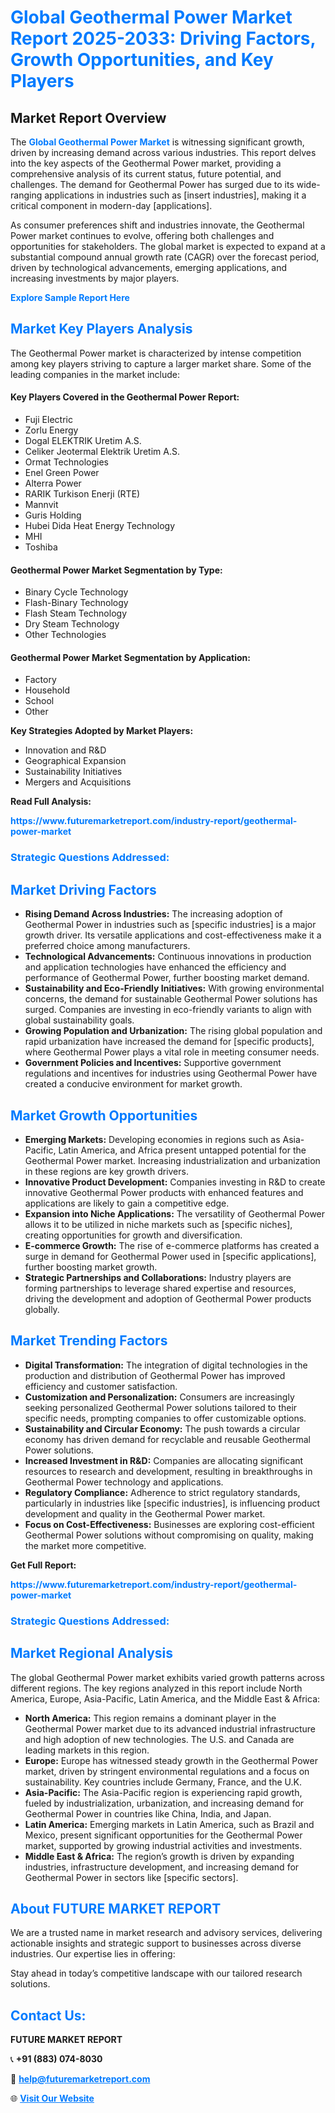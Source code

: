 <h1 style="color: #007BFF;">Global Geothermal Power Market Report 2025-2033: Driving Factors, Growth Opportunities, and Key Players</h1>

<section id="overview">
<h2>Market Report Overview</h2>
<p>The <a href="https://www.futuremarketreport.com/industry-report/geothermal-power-market" style="color: #007BFF; text-decoration: none;"><strong>Global Geothermal Power Market</strong></a> is witnessing significant growth, driven by increasing demand across various industries. This report delves into the key aspects of the Geothermal Power market, providing a comprehensive analysis of its current status, future potential, and challenges. The demand for Geothermal Power has surged due to its wide-ranging applications in industries such as [insert industries], making it a critical component in modern-day [applications].</p>
<p>As consumer preferences shift and industries innovate, the Geothermal Power market continues to evolve, offering both challenges and opportunities for stakeholders. The global market is expected to expand at a substantial compound annual growth rate (CAGR) over the forecast period, driven by technological advancements, emerging applications, and increasing investments by major players.</p>
</section>

<section id="overview">
<p><a href="https://www.futuremarketreport.com/request-sample/reportId=105659" style="color: #007BFF; text-decoration: none;"><strong>Explore Sample Report Here</strong></a></p>
</section>

<section id="key-players">
<h2 style="color: #007BFF;">Market Key Players Analysis</h2>
<p>The Geothermal Power market is characterized by intense competition among key players striving to capture a larger market share. Some of the leading companies in the market include:</p>
<h4>Key Players Covered in the Geothermal Power Report:</h4>
<ul><li>Fuji Electric</li><li>Zorlu Energy</li><li>Dogal ELEKTRIK Uretim A.S.</li><li>Celiker Jeotermal Elektrik Uretim A.S.</li><li>Ormat Technologies</li><li>Enel Green Power</li><li>Alterra Power</li><li>RARIK Turkison Enerji (RTE)</li><li>Mannvit</li><li>Guris Holding</li><li>Hubei Dida Heat Energy Technology</li><li>MHI</li><li>Toshiba</li></ul>
<h4>Geothermal Power Market Segmentation by Type:</h4>
<ul><li>Binary Cycle Technology</li><li>Flash-Binary Technology</li><li>Flash Steam Technology</li><li>Dry Steam Technology</li><li>Other Technologies</li></ul>

<h4>Geothermal Power Market Segmentation by Application:</h4>
<ul><li>Factory</li><li>Household</li><li>School</li><li>Other</li></ul>
<p><strong>Key Strategies Adopted by Market Players:</strong></p>
<ul>
<li>Innovation and R&D</li>
<li>Geographical Expansion</li>
<li>Sustainability Initiatives</li>
<li>Mergers and Acquisitions</li>
</ul>
</section>

<section>
<p><strong>Read Full Analysis: </strong></p><a href="https://www.futuremarketreport.com/industry-report/geothermal-power-market" style="color: #007BFF; text-decoration: none;"><strong>https://www.futuremarketreport.com/industry-report/geothermal-power-market</strong></a>
<h3 style="color: #007BFF;">Strategic Questions Addressed:</h3>
</section>

<section id="driving-factors">
<h2 style="color: #007BFF;">Market Driving Factors</h2>
<ul>
<li><strong>Rising Demand Across Industries:</strong> The increasing adoption of Geothermal Power in industries such as [specific industries] is a major growth driver. Its versatile applications and cost-effectiveness make it a preferred choice among manufacturers.</li>
<li><strong>Technological Advancements:</strong> Continuous innovations in production and application technologies have enhanced the efficiency and performance of Geothermal Power, further boosting market demand.</li>
<li><strong>Sustainability and Eco-Friendly Initiatives:</strong> With growing environmental concerns, the demand for sustainable Geothermal Power solutions has surged. Companies are investing in eco-friendly variants to align with global sustainability goals.</li>
<li><strong>Growing Population and Urbanization:</strong> The rising global population and rapid urbanization have increased the demand for [specific products], where Geothermal Power plays a vital role in meeting consumer needs.</li>
<li><strong>Government Policies and Incentives:</strong> Supportive government regulations and incentives for industries using Geothermal Power have created a conducive environment for market growth.</li>
</ul>
</section>

<section id="growth-opportunities">
<h2 style="color: #007BFF;">Market Growth Opportunities</h2>
<ul>
<li><strong>Emerging Markets:</strong> Developing economies in regions such as Asia-Pacific, Latin America, and Africa present untapped potential for the Geothermal Power market. Increasing industrialization and urbanization in these regions are key growth drivers.</li>
<li><strong>Innovative Product Development:</strong> Companies investing in R&D to create innovative Geothermal Power products with enhanced features and applications are likely to gain a competitive edge.</li>
<li><strong>Expansion into Niche Applications:</strong> The versatility of Geothermal Power allows it to be utilized in niche markets such as [specific niches], creating opportunities for growth and diversification.</li>
<li><strong>E-commerce Growth:</strong> The rise of e-commerce platforms has created a surge in demand for Geothermal Power used in [specific applications], further boosting market growth.</li>
<li><strong>Strategic Partnerships and Collaborations:</strong> Industry players are forming partnerships to leverage shared expertise and resources, driving the development and adoption of Geothermal Power products globally.</li>
</ul>
</section>

<section id="trending-factors">
<h2 style="color: #007BFF;">Market Trending Factors</h2>
<ul>
<li><strong>Digital Transformation:</strong> The integration of digital technologies in the production and distribution of Geothermal Power has improved efficiency and customer satisfaction.</li>
<li><strong>Customization and Personalization:</strong> Consumers are increasingly seeking personalized Geothermal Power solutions tailored to their specific needs, prompting companies to offer customizable options.</li>
<li><strong>Sustainability and Circular Economy:</strong> The push towards a circular economy has driven demand for recyclable and reusable Geothermal Power solutions.</li>
<li><strong>Increased Investment in R&D:</strong> Companies are allocating significant resources to research and development, resulting in breakthroughs in Geothermal Power technology and applications.</li>
<li><strong>Regulatory Compliance:</strong> Adherence to strict regulatory standards, particularly in industries like [specific industries], is influencing product development and quality in the Geothermal Power market.</li>
<li><strong>Focus on Cost-Effectiveness:</strong> Businesses are exploring cost-efficient Geothermal Power solutions without compromising on quality, making the market more competitive.</li>
</ul>
</section>

<section>
<p><strong>Get Full Report: </strong></p><a href="https://www.futuremarketreport.com/industry-report/geothermal-power-market" style="color: #007BFF; text-decoration: none;"><strong>https://www.futuremarketreport.com/industry-report/geothermal-power-market</strong></a>
<h3 style="color: #007BFF;">Strategic Questions Addressed:</h3>
</section>


<section id="regional-analysis">
<h2 style="color: #007BFF;">Market Regional Analysis</h2>
<p>The global Geothermal Power market exhibits varied growth patterns across different regions. The key regions analyzed in this report include North America, Europe, Asia-Pacific, Latin America, and the Middle East & Africa:</p>
<ul>
<li><strong>North America:</strong> This region remains a dominant player in the Geothermal Power market due to its advanced industrial infrastructure and high adoption of new technologies. The U.S. and Canada are leading markets in this region.</li>
<li><strong>Europe:</strong> Europe has witnessed steady growth in the Geothermal Power market, driven by stringent environmental regulations and a focus on sustainability. Key countries include Germany, France, and the U.K.</li>
<li><strong>Asia-Pacific:</strong> The Asia-Pacific region is experiencing rapid growth, fueled by industrialization, urbanization, and increasing demand for Geothermal Power in countries like China, India, and Japan.</li>
<li><strong>Latin America:</strong> Emerging markets in Latin America, such as Brazil and Mexico, present significant opportunities for the Geothermal Power market, supported by growing industrial activities and investments.</li>
<li><strong>Middle East & Africa:</strong> The region’s growth is driven by expanding industries, infrastructure development, and increasing demand for Geothermal Power in sectors like [specific sectors].</li>
</ul>
</section>

<footer>
<h2 style="color: #007BFF;">About FUTURE MARKET REPORT</h2>
<p>We are a trusted name in market research and advisory services, delivering actionable insights and strategic support to businesses across diverse industries. Our expertise lies in offering:</p>

<p>Stay ahead in today’s competitive landscape with our tailored research solutions.</p>

<h2 style="color: #007BFF;">Contact Us:</h2>
<p><strong>FUTURE MARKET REPORT</strong></p>
<p>📞 <strong>+91 (883) 074-8030</strong></p>
<p>📧 <strong><a href="mailto:help@futuremarketreport.com" style="color: #007BFF;">help@futuremarketreport.com</a></strong></p>
<p>🌐 <strong><a href="https://www.futuremarketreport.com/" style="color: #007BFF;">Visit Our Website</a></strong></p>
</footer>